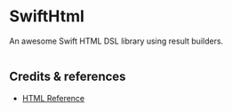 # SwiftHtml

An awesome Swift HTML DSL library using result builders.

```swift

```

## Credits & references

- [HTML Reference](https://www.w3schools.com/tags/default.asp)
